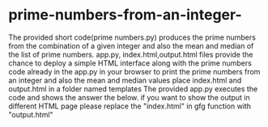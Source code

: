 # prime-numbers-from-an-integer-
The provided short code(prime numbers.py) produces the prime numbers from the combination of a given integer and also the mean and median of the list of prime numbers.
app.py, index.html,output.html files provide the chance to deploy a simple HTML interface along with the prime numbers code already in the app.py in your browser to print the prime numbers from an integer and also the mean and median values
place index.html and output.html in a folder named templates 
The provided app.py executes the code and shows the answer the below. if you want to show the output in different HTML page please replace the "index.html" in gfg function with 
"output.html"   
